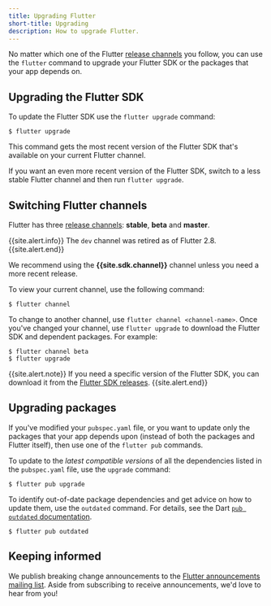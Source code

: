 ```yaml
---
title: Upgrading Flutter
short-title: Upgrading
description: How to upgrade Flutter.
---
```


No matter which one of the Flutter [release channels][]
you follow, you can use the `flutter` command to upgrade your
Flutter SDK or the packages that your app depends on.

## Upgrading the Flutter SDK

To update the Flutter SDK use the `flutter upgrade` command:

```terminal
$ flutter upgrade
```

This command gets the most recent version of the Flutter SDK
that's available on your current Flutter channel.

If you want an even more recent version of the Flutter SDK,
switch to a less stable Flutter channel
and then run `flutter upgrade`.


## Switching Flutter channels

Flutter has three [release channels][]:
**stable**, **beta** and **master**.

{{site.alert.info}}
  The `dev` channel was retired as of Flutter 2.8.
{{site.alert.end}}

We recommend using the **{{site.sdk.channel}}** channel
unless you need a more recent release.

To view your current channel, use the following command:

```terminal
$ flutter channel
```

To change to another channel, use `flutter channel <channel-name>`.
Once you've changed your channel, use `flutter upgrade`
to download the Flutter SDK and dependent packages.
For example:

```terminal
$ flutter channel beta
$ flutter upgrade
```

{{site.alert.note}}
  If you need a specific version of the Flutter SDK,
  you can download it from the [Flutter SDK releases][].
{{site.alert.end}}


## Upgrading packages

If you've modified your `pubspec.yaml` file, or you want to update
only the packages that your app depends upon
(instead of both the packages and Flutter itself),
then use one of the `flutter pub` commands.

To update to the _latest compatible versions_ of
all the dependencies listed in the `pubspec.yaml` file,
use the `upgrade` command:

```terminal
$ flutter pub upgrade
```

To identify out-of-date package dependencies and get advice
on how to update them, use the `outdated` command. For details, see
the Dart [`pub outdated` documentation]({{site.dart-site}}/tools/pub/cmd/pub-outdated).

```terminal
$ flutter pub outdated
```

## Keeping informed

We publish breaking change announcements to the
[Flutter announcements mailing list][flutter-announce].
Aside from subscribing to receive announcements,
we'd love to hear from you!

[Flutter SDK releases]: {{site.url}}/development/tools/sdk/releases
[release channels]: {{site.repo.flutter}}/wiki/Flutter-build-release-channels
[flutter-announce]: {{site.groups}}/forum/#!forum/flutter-announce
[pubspec.yaml]: {{site.dart-site}}/tools/pub/pubspec
